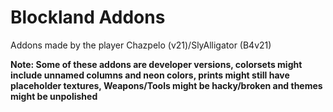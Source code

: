 # Blockland Addons
Addons made by the player Chazpelo (v21)/SlyAlligator (B4v21)


**Note: Some of these addons are developer versions, colorsets might include unnamed columns and neon colors, prints might still have placeholder textures, Weapons/Tools might be hacky/broken and themes might be unpolished**